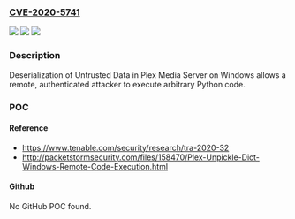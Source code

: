### [CVE-2020-5741](https://cve.mitre.org/cgi-bin/cvename.cgi?name=CVE-2020-5741)
![](https://img.shields.io/static/v1?label=Product&message=Plex%20Media%20Server%20(Windows)&color=blue)
![](https://img.shields.io/static/v1?label=Version&message=n%2Fa&color=blue)
![](https://img.shields.io/static/v1?label=Vulnerability&message=Authenticated%20Remote%20Python%20Deserialization&color=brighgreen)

### Description

Deserialization of Untrusted Data in Plex Media Server on Windows allows a remote, authenticated attacker to execute arbitrary Python code.

### POC

#### Reference
- https://www.tenable.com/security/research/tra-2020-32
- http://packetstormsecurity.com/files/158470/Plex-Unpickle-Dict-Windows-Remote-Code-Execution.html

#### Github
No GitHub POC found.

